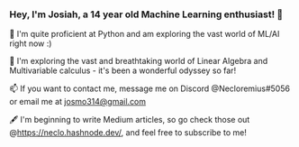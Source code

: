 ### Hey, I'm Josiah, a 14 year old Machine Learning enthusiast! 👋

📖 I'm quite proficient at Python and am exploring the vast world of ML/AI right now :) 

👀 I'm exploring the vast and breathtaking world of Linear Algebra and Multivariable calculus - it's been a wonderful odyssey so far!


📫 If you want to contact me, message me on Discord @Necloremius#5056 or email me at josmo314@gmail.com


🖋️ I'm beginning to write Medium articles, so go check those out @https://neclo.hashnode.dev/, and feel free to subscribe to me!












<!--
**Amdirpherian/Amdirpherian** is a ✨ _special_ ✨ repository because its `README.md` (this file) appears on your GitHub profile.


